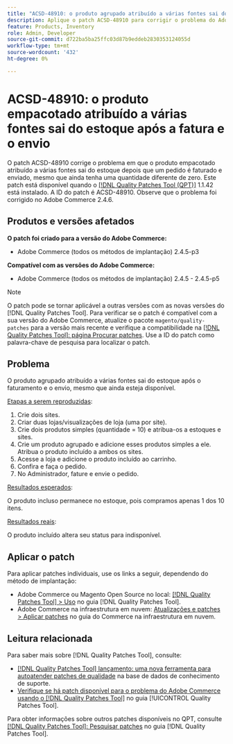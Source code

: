 ```yaml
---
title: "ACSD-48910: o produto agrupado atribuído a várias fontes sai do estoque após a fatura e o envio"
description: Aplique o patch ACSD-48910 para corrigir o problema do Adobe Commerce em que o produto empacotado atribuído a várias fontes fica esgotado depois que um pedido é faturado e enviado, mesmo que ainda tenha uma quantidade diferente de zero.
feature: Products, Inventory
role: Admin, Developer
source-git-commit: d722ba5ba25ffc03d87b9eddeb2830353124055d
workflow-type: tm+mt
source-wordcount: '432'
ht-degree: 0%

---
```


# ACSD-48910: o produto empacotado atribuído a várias fontes sai do estoque após a fatura e o envio

O patch ACSD-48910 corrige o problema em que o produto empacotado atribuído a várias fontes sai do estoque depois que um pedido é faturado e enviado, mesmo que ainda tenha uma quantidade diferente de zero. Este patch está disponível quando o [[!DNL Quality Patches Tool (QPT)]](https://experienceleague.adobe.com/en/docs/commerce-knowledge-base/kb/announcements/commerce-announcements/magento-quality-patches-released-new-tool-to-self-serve-quality-patches) 1.1.42 está instalado. A ID do patch é ACSD-48910. Observe que o problema foi corrigido no Adobe Commerce 2.4.6.

## Produtos e versões afetados

**O patch foi criado para a versão do Adobe Commerce:**

* Adobe Commerce (todos os métodos de implantação) 2.4.5-p3

**Compatível com as versões do Adobe Commerce:**

* Adobe Commerce (todos os métodos de implantação) 2.4.5 - 2.4.5-p5

>[!NOTE]
>
>O patch pode se tornar aplicável a outras versões com as novas versões do [!DNL Quality Patches Tool]. Para verificar se o patch é compatível com a sua versão do Adobe Commerce, atualize o pacote `magento/quality-patches` para a versão mais recente e verifique a compatibilidade na [[!DNL Quality Patches Tool]: página Procurar patches](https://experienceleague.adobe.com/tools/commerce-quality-patches/index.html). Use a ID do patch como palavra-chave de pesquisa para localizar o patch.

## Problema

O produto agrupado atribuído a várias fontes sai do estoque após o faturamento e o envio, mesmo que ainda esteja disponível.

<u>Etapas a serem reproduzidas</u>:

1. Crie dois sites.
1. Criar duas lojas/visualizações de loja (uma por site).
1. Crie dois produtos simples (quantidade = 10) e atribua-os a estoques e sites.
1. Crie um produto agrupado e adicione esses produtos simples a ele. Atribua o produto incluído a ambos os sites.
1. Acesse a loja e adicione o produto incluído ao carrinho.
1. Confira e faça o pedido.
1. No Administrador, fature e envie o pedido.

<u>Resultados esperados</u>:

O produto incluso permanece no estoque, pois compramos apenas 1 dos 10 itens.

<u>Resultados reais</u>:

O produto incluído altera seu status para indisponível.

## Aplicar o patch

Para aplicar patches individuais, use os links a seguir, dependendo do método de implantação:

* Adobe Commerce ou Magento Open Source no local: [[!DNL Quality Patches Tool] > Uso](https://experienceleague.adobe.com/docs/commerce-operations/tools/quality-patches-tool/usage.html) no guia [!DNL Quality Patches Tool].
* Adobe Commerce na infraestrutura em nuvem: [Atualizações e patches > Aplicar patches](https://experienceleague.adobe.com/docs/commerce-cloud-service/user-guide/develop/upgrade/apply-patches.html) no guia do Commerce na infraestrutura em nuvem.

## Leitura relacionada

Para saber mais sobre [!DNL Quality Patches Tool], consulte:

* [[!DNL Quality Patches Tool] lançamento: uma nova ferramenta para autoatender patches de qualidade](https://experienceleague.adobe.com/en/docs/commerce-knowledge-base/kb/announcements/commerce-announcements/magento-quality-patches-released-new-tool-to-self-serve-quality-patches) na base de dados de conhecimento de suporte.
* [Verifique se há patch disponível para o problema do Adobe Commerce usando o  [!DNL Quality Patches Tool]](/help/tools/quality-patches-tool/patches-available-in-qpt/check-patch-for-magento-issue-with-magento-quality-patches.md) no guia [!UICONTROL Quality Patches Tool].


Para obter informações sobre outros patches disponíveis no QPT, consulte [[!DNL Quality Patches Tool]: Pesquisar patches](https://experienceleague.adobe.com/tools/commerce-quality-patches/index.html) no guia [!DNL Quality Patches Tool].
